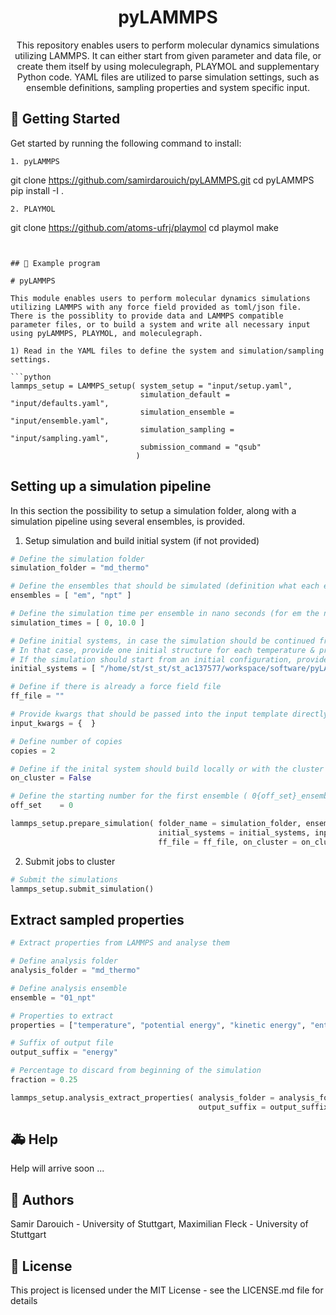 <h1 align="center">
  pyLAMMPS
</h1>
<p align="center">This repository enables users to perform molecular dynamics simulations utilizing LAMMPS. It can either start from given parameter and data file, or create them itself by using moleculegraph, PLAYMOL and supplementary Python code. YAML files are utilized to parse simulation settings, such as ensemble definitions, sampling properties and system specific input. </p>


## 🚀 Getting Started

Get started by running the following command to install:

```
1. pyLAMMPS
```
git clone https://github.com/samirdarouich/pyLAMMPS.git
cd pyLAMMPS
pip install -I .
```
2. PLAYMOL
```
git clone https://github.com/atoms-ufrj/playmol
cd playmol
make
```


## 🐍 Example program

# pyLAMMPS

This module enables users to perform molecular dynamics simulations utilizing LAMMPS with any force field provided as toml/json file. 
There is the possiblity to provide data and LAMMPS compatible parameter files, or to build a system and write all necessary input using pyLAMMPS, PLAYMOL, and moleculegraph.

1) Read in the YAML files to define the system and simulation/sampling settings.

```python
lammps_setup = LAMMPS_setup( system_setup = "input/setup.yaml", 
                             simulation_default = "input/defaults.yaml",
                             simulation_ensemble = "input/ensemble.yaml",
                             simulation_sampling = "input/sampling.yaml",
                             submission_command = "qsub"
                            )
```

## Setting up a simulation pipeline

In this section the possibility to setup a simulation folder, along with a simulation pipeline using several ensembles, is provided.

1) Setup simulation and build initial system (if not provided)

```python
# Define the simulation folder
simulation_folder = "md_thermo"

# Define the ensembles that should be simulated (definition what each ensemble means is provided in yaml file)
ensembles = [ "em", "npt" ] 

# Define the simulation time per ensemble in nano seconds (for em the number of iterations is provided in the ensemble yaml)
simulation_times = [ 0, 10.0 ]

# Define initial systems, in case the simulation should be continued from a prior simulation.
# In that case, provide one initial structure for each temperature & pressure state.
# If the simulation should start from an initial configuration, provide an empty list.
initial_systems = [ "/home/st/st_st/st_ac137577/workspace/software/pyLAMMPS/example/butane_hexane/md_thermo/temp_343_pres_4/build/system.data" ]

# Define if there is already a force field file
ff_file = ""

# Provide kwargs that should be passed into the input template directly
input_kwargs = {  }

# Define number of copies
copies = 2

# Define if the inital system should build locally or with the cluster
on_cluster = False

# Define the starting number for the first ensemble ( 0{off_set}_ensemble )
off_set    = 0

lammps_setup.prepare_simulation( folder_name = simulation_folder, ensembles = ensembles, simulation_times = simulation_times,
                                 initial_systems = initial_systems, input_kwargs = input_kwargs, copies = copies,
                                 ff_file = ff_file, on_cluster = on_cluster,  off_set = off_set )
```

2) Submit jobs to cluster

```python
# Submit the simulations
lammps_setup.submit_simulation()
```
## Extract sampled properties

```python
# Extract properties from LAMMPS and analyse them

# Define analysis folder
analysis_folder = "md_thermo"

# Define analysis ensemble
ensemble = "01_npt"  

# Properties to extract
properties = ["temperature", "potential energy", "kinetic energy", "enthalpy"]

# Suffix of output file
output_suffix = "energy"

# Percentage to discard from beginning of the simulation
fraction = 0.25

lammps_setup.analysis_extract_properties( analysis_folder = analysis_folder, ensemble = ensemble, extracted_properties = properties, 
                                          output_suffix = output_suffix, fraction =  fraction )
```


## 🚑 Help

Help will arrive soon ...

## 👫 Authors

Samir Darouich - University of Stuttgart, Maximilian Fleck - University of Stuttgart

## 📄 License

This project is licensed under the MIT License - see the LICENSE.md file for details
